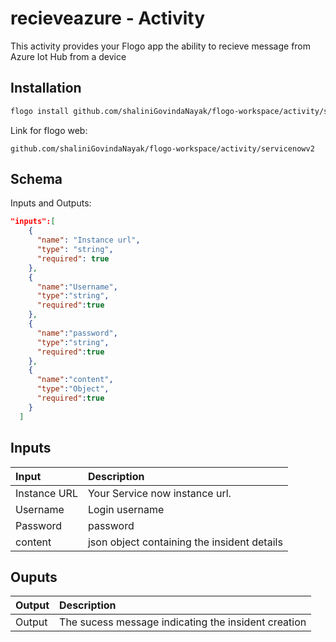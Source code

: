 

# 	recieveazure - Activity
This activity provides your Flogo app the ability to recieve message from Azure Iot Hub from a device

## Installation

```bash
flogo install github.com/shaliniGovindaNayak/flogo-workspace/activity/servicenowv2
```
Link for flogo web:
```
github.com/shaliniGovindaNayak/flogo-workspace/activity/servicenowv2
```

## Schema
Inputs and Outputs:

```json
"inputs":[
    {
      "name": "Instance url",
      "type": "string",
      "required": true
    },
    {
      "name":"Username",
      "type":"string",
      "required":true
    },
    {
      "name":"password",
      "type":"string",
      "required":true
    },
    {
      "name":"content",
      "type":"Object",
      "required":true
    }
  ]
```
## Inputs
| Input                          | Description    |
|:-------------------------------|:---------------|
| Instance URL                   | Your Service now instance url.            |
| Username                       | Login username   |
| Password                       | password         |
| content                        | json object containing the insident details |


## Ouputs
| Output       | Description                                            |
|:-------------|:-------------------------------------------------------|
| Output       | The sucess message indicating the insident creation |

